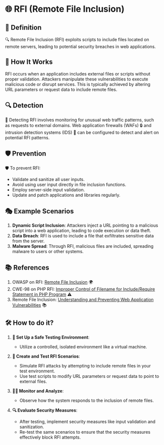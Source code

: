 # 🌐 RFI (Remote File Inclusion)

## 📖 Definition

🔍 Remote File Inclusion (RFI) exploits scripts to include files located on remote servers, leading to potential security breaches in web applications.

## 🔄 How It Works

RFI occurs when an application includes external files or scripts without proper validation. Attackers manipulate these vulnerabilities to execute malicious code or disrupt services. This is typically achieved by altering URL parameters or request data to include remote files.

## 🔍 Detection

👀 Detecting RFI involves monitoring for unusual web traffic patterns, such as requests to external domains. Web application firewalls (WAFs) 🔒 and intrusion detection systems (IDS) 🚨 can be configured to detect and alert on potential RFI patterns.

## 🛡️ Prevention

🛡️ To prevent RFI:

- Validate and sanitize all user inputs.
- Avoid using user input directly in file inclusion functions.
- Employ server-side input validation.
- Update and patch applications and libraries regularly.

## 🎭 Example Scenarios

1. **Dynamic Script Inclusion**: Attackers inject a URL pointing to a malicious script into a web application, leading to code execution or data theft.
2. **Data Breach**: RFI is used to include a file that exfiltrates sensitive data from the server.
3. **Malware Spread**: Through RFI, malicious files are included, spreading malware to users or other systems.

## 📚 References

1. OWASP on RFI: [Remote File Inclusion](https://owasp.org/www-chapter-namakkal/) 🌍
2. CWE-98 on PHP RFI: [Improper Control of Filename for Include/Require Statement in PHP Program](https://cwe.mitre.org/data/definitions/98.html) ⚠️
3. Remote File Inclusion: [Understanding and Preventing Web Application Vulnerabilities](https://en.wikipedia.org/wiki/File_inclusion_vulnerability) 📚

## 🛠️ How to do it? 

1. **🔬 Set Up a Safe Testing Environment**:
   - Utilize a controlled, isolated environment like a virtual machine.

2. **🧪 Create and Test RFI Scenarios**:
   - Simulate RFI attacks by attempting to include remote files in your test environment.
   - Use test scripts to modify URL parameters or request data to point to external files.

3. **🕵️‍♂️ Monitor and Analyze**:
   - Observe how the system responds to the inclusion of remote files.

4. **🔍 Evaluate Security Measures**:
   - After testing, implement security measures like input validation and sanitization.
   - Re-test the same scenarios to ensure that the security measures effectively block RFI attempts.
